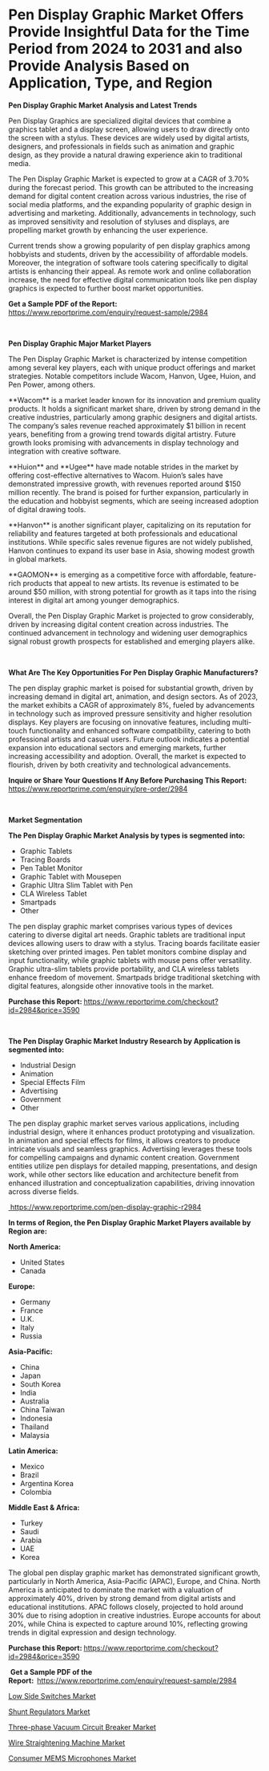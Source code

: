 <p><h1>Pen Display Graphic Market Offers Provide Insightful Data for the Time Period from 2024 to 2031 and also Provide Analysis Based on Application, Type, and Region</h1></p><p><strong>Pen Display Graphic Market Analysis and Latest Trends</strong></p>
<p><p>Pen Display Graphics are specialized digital devices that combine a graphics tablet and a display screen, allowing users to draw directly onto the screen with a stylus. These devices are widely used by digital artists, designers, and professionals in fields such as animation and graphic design, as they provide a natural drawing experience akin to traditional media.</p><p>The Pen Display Graphic Market is expected to grow at a CAGR of 3.70% during the forecast period. This growth can be attributed to the increasing demand for digital content creation across various industries, the rise of social media platforms, and the expanding popularity of graphic design in advertising and marketing. Additionally, advancements in technology, such as improved sensitivity and resolution of styluses and displays, are propelling market growth by enhancing the user experience.</p><p>Current trends show a growing popularity of pen display graphics among hobbyists and students, driven by the accessibility of affordable models. Moreover, the integration of software tools catering specifically to digital artists is enhancing their appeal. As remote work and online collaboration increase, the need for effective digital communication tools like pen display graphics is expected to further boost market opportunities.</p></p>
<p><strong>Get a Sample PDF of the Report:&nbsp;</strong> <a href="https://www.reportprime.com/enquiry/request-sample/2984">https://www.reportprime.com/enquiry/request-sample/2984</a></p>
<p>&nbsp;</p>
<p><strong>Pen Display Graphic Major Market Players</strong></p>
<p><p>The Pen Display Graphic Market is characterized by intense competition among several key players, each with unique product offerings and market strategies. Notable competitors include Wacom, Hanvon, Ugee, Huion, and Pen Power, among others.</p><p>**Wacom** is a market leader known for its innovation and premium quality products. It holds a significant market share, driven by strong demand in the creative industries, particularly among graphic designers and digital artists. The company’s sales revenue reached approximately $1 billion in recent years, benefiting from a growing trend towards digital artistry. Future growth looks promising with advancements in display technology and integration with creative software.</p><p>**Huion** and **Ugee** have made notable strides in the market by offering cost-effective alternatives to Wacom. Huion’s sales have demonstrated impressive growth, with revenues reported around $150 million recently. The brand is poised for further expansion, particularly in the education and hobbyist segments, which are seeing increased adoption of digital drawing tools.</p><p>**Hanvon** is another significant player, capitalizing on its reputation for reliability and features targeted at both professionals and educational institutions. While specific sales revenue figures are not widely published, Hanvon continues to expand its user base in Asia, showing modest growth in global markets.</p><p>**GAOMON** is emerging as a competitive force with affordable, feature-rich products that appeal to new artists. Its revenue is estimated to be around $50 million, with strong potential for growth as it taps into the rising interest in digital art among younger demographics.</p><p>Overall, the Pen Display Graphic Market is projected to grow considerably, driven by increasing digital content creation across industries. The continued advancement in technology and widening user demographics signal robust growth prospects for established and emerging players alike.</p></p>
<p>&nbsp;</p>
<p><strong>What Are The Key Opportunities For Pen Display Graphic Manufacturers?</strong></p>
<p><p>The pen display graphic market is poised for substantial growth, driven by increasing demand in digital art, animation, and design sectors. As of 2023, the market exhibits a CAGR of approximately 8%, fueled by advancements in technology such as improved pressure sensitivity and higher resolution displays. Key players are focusing on innovative features, including multi-touch functionality and enhanced software compatibility, catering to both professional artists and casual users. Future outlook indicates a potential expansion into educational sectors and emerging markets, further increasing accessibility and adoption. Overall, the market is expected to flourish, driven by both creativity and technological advancements.</p></p>
<p><strong>Inquire or Share Your Questions If Any Before Purchasing This Report:</strong> <a href="https://www.reportprime.com/enquiry/pre-order/2984">https://www.reportprime.com/enquiry/pre-order/2984</a></p>
<p>&nbsp;</p>
<p><strong>Market Segmentation</strong></p>
<p><strong>The Pen Display Graphic Market Analysis by types is segmented into:</strong></p>
<p><ul><li>Graphic Tablets</li><li>Tracing Boards</li><li>Pen Tablet Monitor</li><li>Graphic Tablet with Mousepen</li><li>Graphic Ultra Slim Tablet with Pen</li><li>CLA Wireless Tablet</li><li>Smartpads</li><li>Other</li></ul></p>
<p><p>The pen display graphic market comprises various types of devices catering to diverse digital art needs. Graphic tablets are traditional input devices allowing users to draw with a stylus. Tracing boards facilitate easier sketching over printed images. Pen tablet monitors combine display and input functionality, while graphic tablets with mouse pens offer versatility. Graphic ultra-slim tablets provide portability, and CLA wireless tablets enhance freedom of movement. Smartpads bridge traditional sketching with digital features, alongside other innovative tools in the market.</p></p>
<p><strong>Purchase this Report:&nbsp;</strong><a href="https://www.reportprime.com/checkout?id=2984&price=3590">https://www.reportprime.com/checkout?id=2984&price=3590</a></p>
<p>&nbsp;</p>
<p><strong>The Pen Display Graphic Market Industry Research by Application is segmented into:</strong></p>
<p><ul><li>Industrial Design</li><li>Animation</li><li>Special Effects Film</li><li>Advertising</li><li>Government</li><li>Other</li></ul></p>
<p><p>The pen display graphic market serves various applications, including industrial design, where it enhances product prototyping and visualization. In animation and special effects for films, it allows creators to produce intricate visuals and seamless graphics. Advertising leverages these tools for compelling campaigns and dynamic content creation. Government entities utilize pen displays for detailed mapping, presentations, and design work, while other sectors like education and architecture benefit from enhanced illustration and conceptualization capabilities, driving innovation across diverse fields.</p></p>
<p><a href="https://www.reportprime.com/pen-display-graphic-r2984">&nbsp;https://www.reportprime.com/pen-display-graphic-r2984</a></p>
<p><strong>In terms of Region, the Pen Display Graphic Market Players available by Region are:</strong></p>
<p>
    <p> <strong> North America: </strong>
        <ul>
            <li>United States</li>
            <li>Canada</li>
        </ul>
        </p> 
    <p> <strong> Europe: </strong>
        <ul>
            <li>Germany</li>
            <li>France</li>
            <li>U.K.</li>
            <li>Italy</li>
            <li>Russia</li>
        </ul>
        </p> 
    <p> <strong> Asia-Pacific: </strong>
        <ul>
            <li>China</li>
            <li>Japan</li>
            <li>South Korea</li>
            <li>India</li>
            <li>Australia</li>
            <li>China Taiwan</li>
            <li>Indonesia</li>
            <li>Thailand</li>
            <li>Malaysia</li>
        </ul>
        </p> 
    <p> <strong> Latin America: </strong>
        <ul>
            <li>Mexico</li>
            <li>Brazil</li>
            <li>Argentina Korea</li>
            <li>Colombia</li>
        </ul>
        </p> 
    <p> <strong> Middle East & Africa: </strong>
        <ul>
            <li>Turkey</li>
            <li>Saudi</li>
            <li>Arabia</li>
            <li>UAE</li>
            <li>Korea</li>
        </ul>
    </p>
    </p>
<p><p>The global pen display graphic market has demonstrated significant growth, particularly in North America, Asia-Pacific (APAC), Europe, and China. North America is anticipated to dominate the market with a valuation of approximately 40%, driven by strong demand from digital artists and educational institutions. APAC follows closely, projected to hold around 30% due to rising adoption in creative industries. Europe accounts for about 20%, while China is expected to capture around 10%, reflecting growing trends in digital expression and design technology.</p></p>
<p><strong>Purchase this Report: </strong><a href="https://www.reportprime.com/checkout?id=2984&price=3590">https://www.reportprime.com/checkout?id=2984&price=3590</a></p>
<p>&nbsp;<strong>Get a Sample PDF of the Report:&nbsp;&nbsp;</strong><a href="https://www.reportprime.com/enquiry/request-sample/2984">https://www.reportprime.com/enquiry/request-sample/2984</a></p>
<p><strong></strong></p>
<p><p><a href="https://www.linkedin.com/pulse/strategic-market-insights-global-low-side-switches-2024--hfeze?trackingId=rsHy37ZaT0O7so8vKJwGaQ%3D%3D">Low Side Switches Market</a></p><p><a href="https://www.linkedin.com/pulse/shunt-regulators-market-insights-product-type-application-6odbe?trackingId=MjEIPchnTjKP34elQMI3qQ%3D%3D">Shunt Regulators Market</a></p><p><a href="https://issuu.com/reportprime-2/docs/three-phase-vacuum-circuit-breaker-_539fa4f9e7dde9">Three-phase Vacuum Circuit Breaker Market</a></p><p><a href="https://issuu.com/reportprime-2/docs/wire-straightening-machine-market-s_8b9271f97e386d">Wire Straightening Machine Market</a></p><p><a href="https://github.com/RoccoManning/Market-Research-Report-List-6/blob/main/consumer-mems-microphones-market.md">Consumer MEMS Microphones Market</a></p></p>